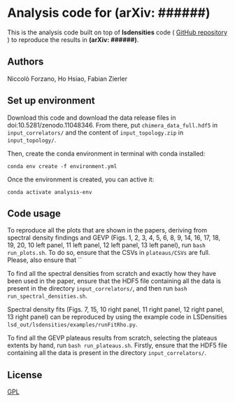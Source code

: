 # Analysis code for (arXiv: ######)

This is the analysis code built on top of **lsdensities** code (
<a href="https://github.com/LupoA/lsdensities"> GitHub repository </a>) to
reproduce the results in **(arXiv: ######)**.

## Authors

Niccolò Forzano, Ho Hsiao, Fabian Zierler


## Set up environment

Download this code and download the data release files in doi:10.5281/zenodo.11048346.
From there, put ``chimera_data_full.hdf5`` in ``input_correlators/`` and the content of 
``input_topology.zip`` in ``input_topology/``.

Then, create the conda environment in terminal with conda installed:

```
conda env create -f environment.yml
```

Once the environment is created, you can active it:

```
conda activate analysis-env
```

## Code usage

To reproduce all the plots that are shown in the papers, deriving from 
spectral density findings and GEVP (Figs. 1, 2, 3, 4, 5, 6, 8, 9, 14, 16, 17, 18, 19, 20, 10 left panel, 11 left panel, 12 left panel, 13 left panel), run 
``bash run_plots.sh``. To do so, ensure that the CSVs in ``plateaus/CSVs`` are full. Please, also ensure that ``

To find all the spectral densities from scratch and exactly how they have been used in the paper,
ensure that the HDF5 file containing all the data is present in the 
directory ``input_correlators/``, and then run ``bash run_spectral_densities.sh``.

Spectral density fits (Figs. 7, 15, 10 right panel, 11 right panel, 12 right panel, 13 right panel) can be reproduced by using the example code in LSDensities 
``lsd_out/lsdensities/examples/runFitRho.py``.

To find all the GEVP plateaus results from scratch, selecting the plateaus
extents by hand, run ``bash run_plateaus.sh``. Firstly, ensure that the HDF5
file containing all the data is present in the  directory ``input_correlators/``.

## License

[GPL](https://choosealicense.com/licenses/gpl-3.0/)
